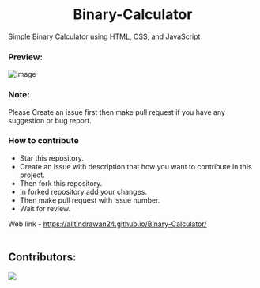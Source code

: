 <h1 align='center'>Binary-Calculator</h1>

Simple Binary Calculator using HTML, CSS, and JavaScript  
### Preview:
![image](https://user-images.githubusercontent.com/59578892/136780206-0f790fe8-ffd1-462e-9444-940aeda13693.png)

### Note:
Please Create an issue first then make pull request if you have any suggestion or bug report.

### How to contribute <br>

* Star this repository.
* Create an issue with description that how you want to contribute in this project.
* Then fork this repository.
* In forked repository add your changes.
* Then make pull request with issue number.
* Wait for review.

Web link - https://alitindrawan24.github.io/Binary-Calculator/
<br><br>

## Contributors:
<a href="https://github.com/Alitindrawan24/Binary-Calculator/graphs/contributors">
  <img src="https://contrib.rocks/image?repo=Alitindrawan24/Binary-Calculator" />
</a>
